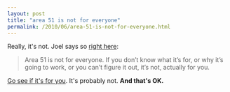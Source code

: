 ```yaml
---
layout: post
title: "area 51 is not for everyone"
permalink: /2010/06/area-51-is-not-for-everyone.html
---
```


<p>Really, it&#39;s not. Joel says so <a href="http://www.joelonsoftware.com/items/2010/06/22.html">right here</a>:</p>

<blockquote><p>Area 51 is not for everyone. If you don’t know what it’s for, or why it’s going to work, or you can’t figure it out, it’s not, actually for you.</p></blockquote>

<p><a href="http://area51.stackexchange.com/">Go see if it&#39;s for you</a>. It&#39;s probably not. <strong>And that&#39;s OK.</strong></p>


